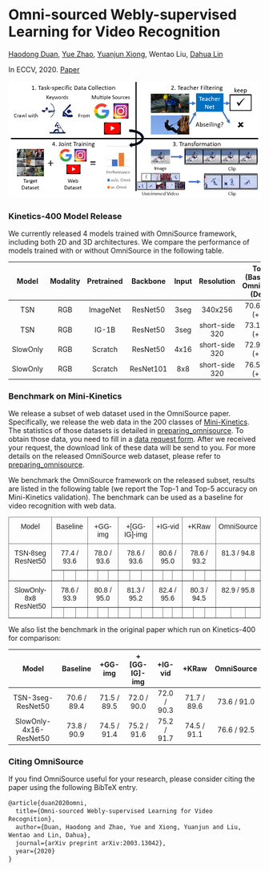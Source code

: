 # Omni-sourced Webly-supervised Learning for Video Recognition

[Haodong Duan](https://github.com/kennymckormick), [Yue Zhao](https://github.com/zhaoyue-zephyrus), [Yuanjun Xiong](https://github.com/yjxiong), Wentao Liu, [Dahua Lin](https://github.com/lindahua)

In ECCV, 2020. [Paper](https://arxiv.org/abs/2003.13042)

![pipeline](pipeline.png)

### Kinetics-400 Model Release

We currently released 4 models trained with OmniSource framework, including both 2D and 3D architectures. We compare the performance of models trained with or without OmniSource in the following table.

|  Model   | Modality | Pretrained | Backbone  | Input |   Resolution   | Top-1 (Baseline / OmniSource (Delta)) | Top-5 (Baseline / OmniSource (Delta))) |                           Download                           |
| :------: | :------: | :--------: | :-------: | :---: | :------------: | :-----------------------------------: | :------------------------------------: | :----------------------------------------------------------: |
|   TSN    |   RGB    |  ImageNet  | ResNet50  | 3seg  |    340x256     |          70.6 / 73.6 (+ 3.0)          |          89.4 / 91.0 (+ 1.6)           | [Baseline](https://download.openmmlab.com/mmaction/recognition/tsn/tsn_r50_1x1x3_100e_kinetics400_rgb/tsn_r50_1x1x3_100e_kinetics400_rgb_20200614-e508be42.pth) / [OmniSource](https://download.openmmlab.com/mmaction/recognition/tsn/omni/tsn_imagenet_pretrained_r50_omni_1x1x3_kinetics400_rgb_20200926-54192355.pth) |
|   TSN    |   RGB    |   IG-1B    | ResNet50  | 3seg  | short-side 320 |          73.1 / 75.7 (+ 2.6)          |          90.4 / 91.9 (+ 1.5)           | [Baseline](https://download.openmmlab.com/mmaction/recognition/tsn/omni/tsn_1G1B_pretrained_r50_without_omni_1x1x3_kinetics400_rgb_20200926-c133dd49.pth) / [OmniSource](https://download.openmmlab.com/mmaction/recognition/tsn/omni/tsn_1G1B_pretrained_r50_omni_1x1x3_kinetics400_rgb_20200926-2863fed0.pth) |
| SlowOnly |   RGB    |  Scratch   | ResNet50  | 4x16  | short-side 320 |          72.9 / 76.8 (+ 3.9)          |          90.9 / 92.5 (+ 1.6)           | [Baseline](https://download.openmmlab.com/mmaction/recognition/slowonly/slowonly_r50_4x16x1_256e_kinetics400_rgb/slowonly_r50_4x16x1_256e_kinetics400_rgb_20200704-a69556c6.pth) / [OmniSource](https://download.openmmlab.com/mmaction/recognition/slowonly/omni/slowonly_r50_omni_4x16x1_kinetics400_rgb_20200926-51b1f7ea.pth) |
| SlowOnly |   RGB    |  Scratch   | ResNet101 |  8x8  | short-side 320 |          76.5 / 80.4 (+ 3.9)          |          92.7 / 94.4 (+ 1.7)           | [Baseline](https://download.openmmlab.com/mmaction/recognition/slowonly/omni/slowonly_r101_without_omni_8x8x1_kinetics400_rgb_20200926-0c730aef.pth) / [OmniSource](https://download.openmmlab.com/mmaction/recognition/slowonly/omni/slowonly_r101_omni_8x8x1_kinetics400_rgb_20200926-b5dbb701.pth) |

### Benchmark on Mini-Kinetics

We release a subset of web dataset used in the OmniSource paper. Specifically, we release the web data in the 200 classes of [Mini-Kinetics](https://arxiv.org/pdf/1712.04851.pdf). The statistics of those datasets is detailed in [preparing_omnisource](/tools/data/omnisource/preparing_omnisource.md). To obtain those data, you need to fill in a [data request form](https://docs.google.com/forms/d/e/1FAIpQLSd8_GlmHzG8FcDbW-OEu__G7qLgOSYZpH-i5vYVJcu7wcb_TQ/viewform?usp=sf_link). After we received your request, the download link of these data will be send to you. For more details on the released OmniSource web dataset, please refer to [preparing_omnisource](/tools/data/omnisource/preparing_omnisource.md).

We benchmark the OmniSource framework on the released subset, results are listed in the following table (we report the Top-1 and Top-5 accuracy on Mini-Kinetics validation). The benchmark can be used as a baseline for video recognition with web data.

<style type="text/css">
.tg  {border-collapse:collapse;border-spacing:0;}
.tg td{border-color:black;border-style:solid;border-width:1px;font-family:Arial, sans-serif;font-size:14px;
  overflow:hidden;padding:10px 5px;word-break:normal;}
.tg th{border-color:black;border-style:solid;border-width:1px;font-family:Arial, sans-serif;font-size:14px;
  font-weight:normal;overflow:hidden;padding:10px 5px;word-break:normal;}
.tg .tg-c3ow{border-color:inherit;text-align:center;vertical-align:top}
</style>
<table class="tg">
<thead>
  <tr>
    <th class="tg-c3ow">Model</th>
    <th class="tg-c3ow" colspan="3">Baseline</th>
    <th class="tg-c3ow" colspan="3">+GG-img</th>
    <th class="tg-c3ow" colspan="3">+[GG-IG]-img</th>
    <th class="tg-c3ow" colspan="3">+IG-vid</th>
    <th class="tg-c3ow" colspan="3">+KRaw</th>
    <th class="tg-c3ow" colspan="3">OmniSource</th>
  </tr>
</thead>
<tbody>
  <tr>
    <td class="tg-c3ow" rowspan="2">TSN-8seg<br>ResNet50</td>
    <td class="tg-c3ow" colspan="3">77.4 / 93.6</td>
    <td class="tg-c3ow" colspan="3">78.0 / 93.6</td>
    <td class="tg-c3ow" colspan="3">78.6 / 93.6</td>
    <td class="tg-c3ow" colspan="3">80.6 / 95.0</td>
    <td class="tg-c3ow" colspan="3">78.6 / 93.2</td>
    <td class="tg-c3ow" colspan="3">81.3 / 94.8</td>
  </tr>
  <tr>
    <td class="tg-c3ow"></td>
    <td class="tg-c3ow"></td>
    <td class="tg-c3ow"></td>
    <td class="tg-c3ow"></td>
    <td class="tg-c3ow"></td>
    <td class="tg-c3ow"></td>
    <td class="tg-c3ow"></td>
    <td class="tg-c3ow"></td>
    <td class="tg-c3ow"></td>
    <td class="tg-c3ow"></td>
    <td class="tg-c3ow"></td>
    <td class="tg-c3ow"></td>
    <td class="tg-c3ow"></td>
    <td class="tg-c3ow"></td>
    <td class="tg-c3ow"></td>
    <td class="tg-c3ow"></td>
    <td class="tg-c3ow"></td>
    <td class="tg-c3ow"></td>
  </tr>
  <tr>
    <td class="tg-c3ow" rowspan="2">SlowOnly-8x8<br>ResNet50</td>
    <td class="tg-c3ow" colspan="3">78.6 / 93.9</td>
    <td class="tg-c3ow" colspan="3">80.8 / 95.0</td>
    <td class="tg-c3ow" colspan="3">81.3 / 95.2</td>
    <td class="tg-c3ow" colspan="3">82.4 / 95.6</td>
    <td class="tg-c3ow" colspan="3">80.3 / 94.5</td>
    <td class="tg-c3ow" colspan="3">82.9 / 95.8</td>
  </tr>
  <tr>
    <td class="tg-c3ow"></td>
    <td class="tg-c3ow"></td>
    <td class="tg-c3ow"></td>
    <td class="tg-c3ow"></td>
    <td class="tg-c3ow"></td>
    <td class="tg-c3ow"></td>
    <td class="tg-c3ow"></td>
    <td class="tg-c3ow"></td>
    <td class="tg-c3ow"></td>
    <td class="tg-c3ow"></td>
    <td class="tg-c3ow"></td>
    <td class="tg-c3ow"></td>
    <td class="tg-c3ow"></td>
    <td class="tg-c3ow"></td>
    <td class="tg-c3ow"></td>
    <td class="tg-c3ow"></td>
    <td class="tg-c3ow"></td>
    <td class="tg-c3ow"></td>
  </tr>
</tbody>
</table>

We also list the benchmark in the original paper which run on Kinetics-400 for comparison:

|         Model          |  Baseline   |   +GG-img   | +[GG-IG]-img |   +IG-vid   |    +KRaw    | OmniSource  |
| :--------------------: | :---------: | :---------: | :----------: | :---------: | :---------: | :---------: |
|   TSN-3seg-ResNet50    | 70.6 / 89.4 | 71.5 / 89.5 | 72.0 / 90.0  | 72.0 / 90.3 | 71.7 / 89.6 | 73.6 / 91.0 |
| SlowOnly-4x16-ResNet50 | 73.8 / 90.9 | 74.5 / 91.4 | 75.2 / 91.6  | 75.2 / 91.7 | 74.5 / 91.1 | 76.6 / 92.5 |

### Citing OmniSource

If you find OmniSource useful for your research, please consider citing the paper using the following BibTeX entry.

```
@article{duan2020omni,
  title={Omni-sourced Webly-supervised Learning for Video Recognition},
  author={Duan, Haodong and Zhao, Yue and Xiong, Yuanjun and Liu, Wentao and Lin, Dahua},
  journal={arXiv preprint arXiv:2003.13042},
  year={2020}
}
```
